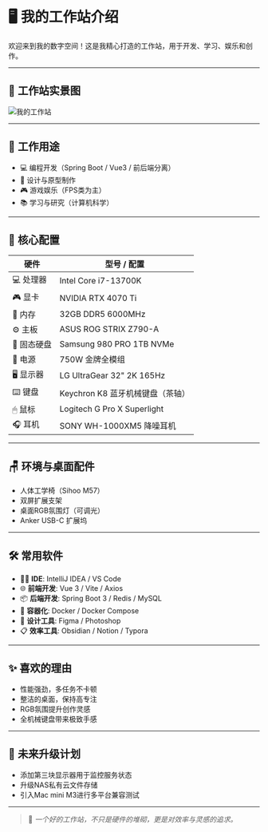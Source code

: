 # 🖥️ 我的工作站介绍

欢迎来到我的数字空间！这是我精心打造的工作站，用于开发、学习、娱乐和创作。

---

## 📸 工作站实景图

![我的工作站](https://example.com/my-workstation.jpg) <!-- 替换为你自己的图片链接 -->

---

## 🧠 工作用途

- 💻 编程开发（Spring Boot / Vue3 / 前后端分离）
- 🎨 设计与原型制作
- 🎮 游戏娱乐（FPS类为主）
- 📚 学习与研究（计算机科学）

---

## 🧰 核心配置

| 硬件 | 型号 / 配置 |
|------|-------------|
| 💻 处理器 | Intel Core i7-13700K |
| 🎮 显卡 | NVIDIA RTX 4070 Ti |
| 🧠 内存 | 32GB DDR5 6000MHz |
| ⚙️ 主板 | ASUS ROG STRIX Z790-A |
| 💾 固态硬盘 | Samsung 980 PRO 1TB NVMe |
| 🔋 电源 | 750W 金牌全模组 |
| 🖥 显示器 | LG UltraGear 32" 2K 165Hz |
| ⌨️ 键盘 | Keychron K8 蓝牙机械键盘（茶轴） |
| 🖱 鼠标 | Logitech G Pro X Superlight |
| 🎧 耳机 | SONY WH-1000XM5 降噪耳机 |

---

## 🪑 环境与桌面配件

- 人体工学椅（Sihoo M57）
- 双屏扩展支架
- 桌面RGB氛围灯（可调光）
- Anker USB-C 扩展坞

---

## 🛠 常用软件

- 👨‍💻 **IDE**: IntelliJ IDEA / VS Code  
- 🌐 **前端开发**: Vue 3 / Vite / Axios  
- 📦 **后端开发**: Spring Boot 3 / Redis / MySQL  
- 🐳 **容器化**: Docker / Docker Compose  
- 🎨 **设计工具**: Figma / Photoshop  
- 📋 **效率工具**: Obsidian / Notion / Typora  

---

## ✨ 喜欢的理由

- 性能强劲，多任务不卡顿
- 整洁的桌面，保持高专注
- RGB氛围提升创作灵感
- 全机械键盘带来极致手感

---

## 🔮 未来升级计划

- 添加第三块显示器用于监控服务状态  
- 升级NAS私有云文件存储  
- 引入Mac mini M3进行多平台兼容测试  

---

> 📝 *一个好的工作站，不只是硬件的堆砌，更是对效率与灵感的追求。*

